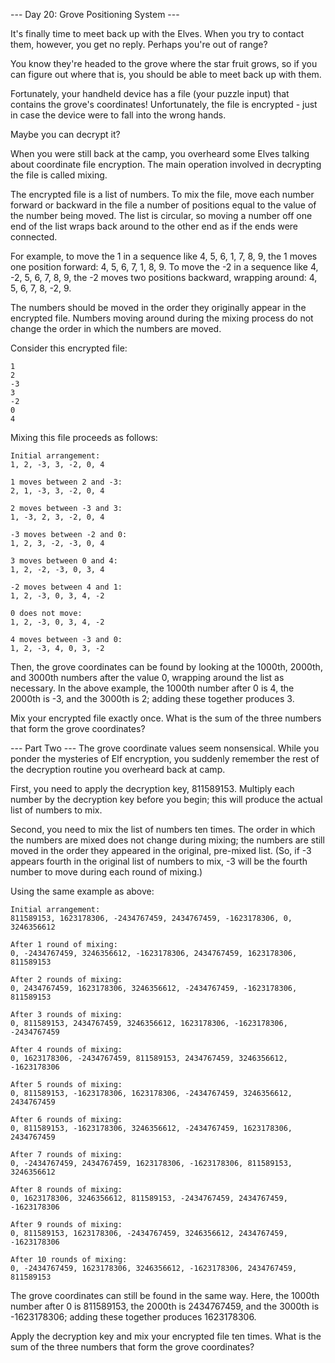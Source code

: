 --- Day 20: Grove Positioning System ---

It's finally time to meet back up with the Elves. When you try to contact them,
however, you get no reply. Perhaps you're out of range?

You know they're headed to the grove where the star fruit grows, so if you can
figure out where that is, you should be able to meet back up with them.

Fortunately, your handheld device has a file (your puzzle input) that contains
the grove's coordinates! Unfortunately, the file is encrypted - just in case the
device were to fall into the wrong hands.

Maybe you can decrypt it?

When you were still back at the camp, you overheard some Elves talking about
coordinate file encryption. The main operation involved in decrypting the file
is called mixing.

The encrypted file is a list of numbers. To mix the file, move each number
forward or backward in the file a number of positions equal to the value of the
number being moved. The list is circular, so moving a number off one end of the
list wraps back around to the other end as if the ends were connected.

For example, to move the 1 in a sequence like 4, 5, 6, 1, 7, 8, 9, the 1 moves
one position forward: 4, 5, 6, 7, 1, 8, 9. To move the -2 in a sequence like 4,
-2, 5, 6, 7, 8, 9, the -2 moves two positions backward, wrapping around: 4, 5,
6, 7, 8, -2, 9.

The numbers should be moved in the order they originally appear in the encrypted
file. Numbers moving around during the mixing process do not change the order in
which the numbers are moved.

Consider this encrypted file:

```
1
2
-3
3
-2
0
4
```

Mixing this file proceeds as follows:

```
Initial arrangement:
1, 2, -3, 3, -2, 0, 4

1 moves between 2 and -3:
2, 1, -3, 3, -2, 0, 4

2 moves between -3 and 3:
1, -3, 2, 3, -2, 0, 4

-3 moves between -2 and 0:
1, 2, 3, -2, -3, 0, 4

3 moves between 0 and 4:
1, 2, -2, -3, 0, 3, 4

-2 moves between 4 and 1:
1, 2, -3, 0, 3, 4, -2

0 does not move:
1, 2, -3, 0, 3, 4, -2

4 moves between -3 and 0:
1, 2, -3, 4, 0, 3, -2
```

Then, the grove coordinates can be found by looking at the 1000th, 2000th, and
3000th numbers after the value 0, wrapping around the list as necessary. In the
above example, the 1000th number after 0 is 4, the 2000th is -3, and the 3000th
is 2; adding these together produces 3.

Mix your encrypted file exactly once. What is the sum of the three numbers that
form the grove coordinates?

--- Part Two --- The grove coordinate values seem nonsensical. While you ponder
the mysteries of Elf encryption, you suddenly remember the rest of the
decryption routine you overheard back at camp.

First, you need to apply the decryption key, 811589153. Multiply each number by
the decryption key before you begin; this will produce the actual list of
numbers to mix.

Second, you need to mix the list of numbers ten times. The order in which the
numbers are mixed does not change during mixing; the numbers are still moved in
the order they appeared in the original, pre-mixed list. (So, if -3 appears
fourth in the original list of numbers to mix, -3 will be the fourth number to
move during each round of mixing.)

Using the same example as above:

```
Initial arrangement:
811589153, 1623178306, -2434767459, 2434767459, -1623178306, 0, 3246356612

After 1 round of mixing:
0, -2434767459, 3246356612, -1623178306, 2434767459, 1623178306, 811589153

After 2 rounds of mixing:
0, 2434767459, 1623178306, 3246356612, -2434767459, -1623178306, 811589153

After 3 rounds of mixing:
0, 811589153, 2434767459, 3246356612, 1623178306, -1623178306, -2434767459

After 4 rounds of mixing:
0, 1623178306, -2434767459, 811589153, 2434767459, 3246356612, -1623178306

After 5 rounds of mixing:
0, 811589153, -1623178306, 1623178306, -2434767459, 3246356612, 2434767459

After 6 rounds of mixing:
0, 811589153, -1623178306, 3246356612, -2434767459, 1623178306, 2434767459

After 7 rounds of mixing:
0, -2434767459, 2434767459, 1623178306, -1623178306, 811589153, 3246356612

After 8 rounds of mixing:
0, 1623178306, 3246356612, 811589153, -2434767459, 2434767459, -1623178306

After 9 rounds of mixing:
0, 811589153, 1623178306, -2434767459, 3246356612, 2434767459, -1623178306

After 10 rounds of mixing:
0, -2434767459, 1623178306, 3246356612, -1623178306, 2434767459, 811589153
```

The grove coordinates can still be found in the same way. Here, the 1000th
number after 0 is 811589153, the 2000th is 2434767459, and the 3000th is
-1623178306; adding these together produces 1623178306.

Apply the decryption key and mix your encrypted file ten times. What is the sum
of the three numbers that form the grove coordinates?
